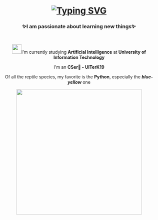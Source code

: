 <h1 align="center"><a href="https://git.io/typing-svg"><img src="https://readme-typing-svg.herokuapp.com?font=Rubik+Glitch&size=40&pause=1000&color=00F737&center=true&random=true&width=435&lines=Hello%2C+World!;I'm+anhduongeselsol." alt="Typing SVG" /></a>
</h1>
<h3 align="center">✨I am passionate about learning new things✨</h3>
</br>
<div align="center">
  
<img src="https://media.giphy.com/media/WUlplcMpOCEmTGBtBW/giphy.gif" width="30">I'm currently studying **Artificial Intelligence** at **University of Information Technology**

I'm an **CSer🐋 - UITerK19**

Of all the reptile species, my favorite is the **Python**, especially the ***blue-yellow*** one
</h5><img src="https://i.giphy.com/media/v1.Y2lkPTc5MGI3NjExZHhoeGQ4ZzVrN2NzYnhkd2xodnRiejgyc3k1cW53YXdkMGg2aXUxYiZlcD12MV9pbnRlcm5hbF9naWZfYnlfaWQmY3Q9Zw/UIN7Andwh7kDZGUvmt/giphy.gif" width="400">

  

  
